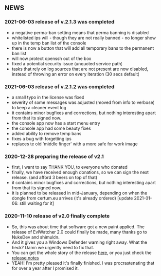 ## NEWS 

### 2021-06-03 release of v.2.1.3 was completed
- a negative perma-ban setting means that perma banning is disabled 
- whitelisted ips will - though they are not really banned - no longer show up in the temp ban list of the console
- there is now a button that will add all temporary bans to the permanent ban list 
- will now protect openssh out of the box
- fixed a potential security issue (unquoted service path)
- tasks that rely on log sources that are not present are now disabled, instead of throwing an error on every iteration (30 secs default)

### 2021-06-03 release of v.2.1.2 was completed
- a small typo in the license was fixed
- severity of some messages was adjusted (moved from info to verbose) to keep a cleaner event log
- it contains minor bugfixes and corrections, but nothing interesting apart from that its signed now.
- the console app now has a start menu entry
- the console app had some beauty fixes
- added ability to remove temp bans
- fixes a bug with forgetting ips
- replaces te old 'middle finger' with a more safe for work image

### 2020-12-28 preparing the release of v2.1 
- first, i want to say THANK YOU, to everyone who donated
- finally, we have received enough donations, so we can sign the next release. (and afford 3 beers on top of that)
- it contains minor bugfixes and corrections, but nothing interesting apart from that its signed now.
- it is planned to be released in mid-January, depending on when the dongle from certum.eu arrives (it's already ordered) [update 2021-01-06: still waiting for it]
  

### 2020-11-10 release of v2.0 finally complete
- So, this was about time that software got a new paint applied. The release of EvlWatcher 2.0 could finally be made, many thanks go to NukeDev and shimuldn.
- And it gives you a Windows Defender warning right away. What the heck? Damn we urgently need to fix that.
- You can get the whole story of the release [here](https://github.com/devnulli/EvlWatcher/pull/31), or you just check the [release notes](https://github.com/devnulli/EvlWatcher/blob/master/Versions/v2/EvlWatcher-v2.0%20release%20notes.txt)
- YEAH! I'm pretty pleased it's finally finished. I was procrastenating that for over a year after I promised it.
